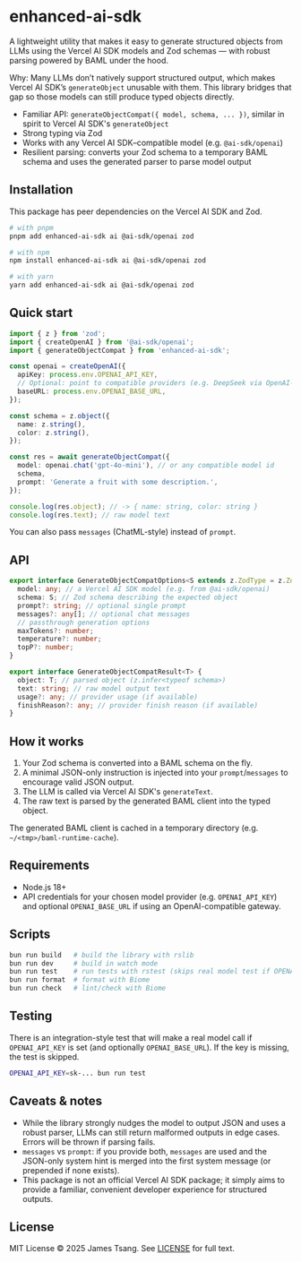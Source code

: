 # enhanced-ai-sdk

A lightweight utility that makes it easy to generate structured objects from LLMs using the Vercel AI SDK models and Zod schemas — with robust parsing powered by BAML under the hood.

Why: Many LLMs don’t natively support structured output, which makes Vercel AI SDK’s `generateObject` unusable with them. This library bridges that gap so those models can still produce typed objects directly.

- Familiar API: `generateObjectCompat({ model, schema, ... })`, similar in spirit to Vercel AI SDK's `generateObject`
- Strong typing via Zod
- Works with any Vercel AI SDK–compatible model (e.g. `@ai-sdk/openai`)
- Resilient parsing: converts your Zod schema to a temporary BAML schema and uses the generated parser to parse model output

## Installation

This package has peer dependencies on the Vercel AI SDK and Zod.

```bash
# with pnpm
pnpm add enhanced-ai-sdk ai @ai-sdk/openai zod

# with npm
npm install enhanced-ai-sdk ai @ai-sdk/openai zod

# with yarn
yarn add enhanced-ai-sdk ai @ai-sdk/openai zod
```

## Quick start

```ts
import { z } from 'zod';
import { createOpenAI } from '@ai-sdk/openai';
import { generateObjectCompat } from 'enhanced-ai-sdk';

const openai = createOpenAI({
  apiKey: process.env.OPENAI_API_KEY,
  // Optional: point to compatible providers (e.g. DeepSeek via OpenAI-compatible gateway)
  baseURL: process.env.OPENAI_BASE_URL,
});

const schema = z.object({
  name: z.string(),
  color: z.string(),
});

const res = await generateObjectCompat({
  model: openai.chat('gpt-4o-mini'), // or any compatible model id
  schema,
  prompt: 'Generate a fruit with some description.',
});

console.log(res.object); // -> { name: string, color: string }
console.log(res.text); // raw model text
```

You can also pass `messages` (ChatML-style) instead of `prompt`.

## API

```ts
export interface GenerateObjectCompatOptions<S extends z.ZodType = z.ZodType> {
  model: any; // a Vercel AI SDK model (e.g. from @ai-sdk/openai)
  schema: S; // Zod schema describing the expected object
  prompt?: string; // optional single prompt
  messages?: any[]; // optional chat messages
  // passthrough generation options
  maxTokens?: number;
  temperature?: number;
  topP?: number;
}

export interface GenerateObjectCompatResult<T> {
  object: T; // parsed object (z.infer<typeof schema>)
  text: string; // raw model output text
  usage?: any; // provider usage (if available)
  finishReason?: any; // provider finish reason (if available)
}
```

## How it works

1. Your Zod schema is converted into a BAML schema on the fly.
2. A minimal JSON-only instruction is injected into your `prompt`/`messages` to encourage valid JSON output.
3. The LLM is called via Vercel AI SDK's `generateText`.
4. The raw text is parsed by the generated BAML client into the typed object.

The generated BAML client is cached in a temporary directory (e.g. `~/<tmp>/baml-runtime-cache`).

## Requirements

- Node.js 18+
- API credentials for your chosen model provider (e.g. `OPENAI_API_KEY`) and optional `OPENAI_BASE_URL` if using an OpenAI-compatible gateway.

## Scripts

```bash
bun run build   # build the library with rslib
bun run dev     # build in watch mode
bun run test    # run tests with rstest (skips real model test if OPENAI_API_KEY is missing)
bun run format  # format with Biome
bun run check   # lint/check with Biome
```

## Testing

There is an integration-style test that will make a real model call if `OPENAI_API_KEY` is set (and optionally `OPENAI_BASE_URL`). If the key is missing, the test is skipped.

```bash
OPENAI_API_KEY=sk-... bun run test
```

## Caveats & notes

- While the library strongly nudges the model to output JSON and uses a robust parser, LLMs can still return malformed outputs in edge cases. Errors will be thrown if parsing fails.
- `messages` vs `prompt`: if you provide both, `messages` are used and the JSON-only system hint is merged into the first system message (or prepended if none exists).
- This package is not an official Vercel AI SDK package; it simply aims to provide a familiar, convenient developer experience for structured outputs.

## License

MIT License © 2025 James Tsang. See [LICENSE](./LICENSE) for full text.
